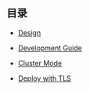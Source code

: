 ## 目录

* [Design](design.md)

* [Development Guide](dev-guide.md) 

* [Cluster Mode](sc-cluster.md)
 
* [Deploy with TLS](security-tls.md)